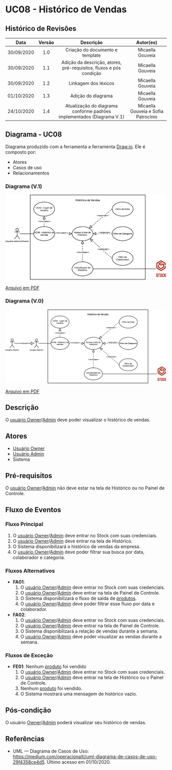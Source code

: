 # UC08 - Histórico de Vendas

## Histórico de Revisões

| Data | Versão | Descrição | Autor(es) |
|:----:|:------:|:---------:|:---------:|
| 30/09/2020 | 1.0 | Criação do documento e template | Micaella Gouveia |
| 30/09/2020 | 1.1 | Adição da descrição, atores, pré-requisitos, fluxos e pós condição | Micaella Gouveia |
| 30/09/2020 | 1.2 | Linkagem dos léxicos | Micaella Gouveia |
| 01/10/2020 | 1.3 | Adição do diagrama | Micaella Gouveia |
| 24/10/2020 | 1.4 | Atualização do diagrama conforme padrões implementados (Diagrama V.1)| Micaella Gouveia e Sofia Patrocínio|

## Diagrama - UC08
Diagrama produzido com a ferramenta a ferramenta [Draw.io](https://app.diagrams.net/). Ele é composto por:
* Atores
* Casos de uso
* Relacionamentos

### Diagrama (V.1)
![caso 8](../../../assets/diagramas/casosUso/v1/caso8V1.png)

<a href="https://unbarqdsw.github.io/2020.1_G12_Stock/assets/pdf/diagramas/casosUso/v1/caso8V1.pdf">Arquivo em PDF</a>

### Diagrama (V.0)
![caso 8](../../../assets/diagramas/casosUso/caso8.png)

<a href="https://unbarqdsw.github.io/2020.1_G12_Stock/assets/pdf/diagramas/casosUso/caso8.pdf">Arquivo em PDF</a>

## Descrição
O [usuário Owner](Modeling/objeto?id=Owner)/[Admin](Modeling/objeto?id=Admin) deve poder visualizar o histórico de vendas.

## Atores
* [Usuário Owner](Modeling/objeto?id=Owner)
* [Usuário Admin](Modeling/objeto?id=Admin)
* Sistema

## Pré-requisitos
O [usuário Owner](Modeling/objeto?id=Owner)/[Admin](Modeling/objeto?id=Admin) não deve estar na tela de Histórico ou no Painel de Controle.

## Fluxo de Eventos
### Fluxo Principal
1. O [usuário Owner](Modeling/objeto?id=Owner)/[Admin](Modeling/objeto?id=Admin) deve entrar no Stock com suas credenciais.
2. O [usuário Owner](Modeling/objeto?id=Owner)/[Admin](Modeling/objeto?id=Admin) deve entrar na tela de Histórico.
3. O Sistema disponibilizará o histórico de vendas da empresa.
4. O [usuário Owner](Modeling/objeto?id=Owner)/[Admin](Modeling/objeto?id=Admin) deve poder filtrar sua busca por data, colaborador e categoria.

### Fluxos Alternativos
* **FA01**:
    1. O [usuário Owner](Modeling/objeto?id=Owner)/[Admin](Modeling/objeto?id=Admin) deve entrar no Stock com suas credenciais.
    2. O [usuário Owner](Modeling/objeto?id=Owner)/[Admin](Modeling/objeto?id=Admin) deve entrar na tela de Painel de Controle.
    3. O Sistema disponibilizará o fluxo de saída de [produtos](Modeling/objeto?id=Produto).
    4. O [usuário Owner](Modeling/objeto?id=Owner)/[Admin](Modeling/objeto?id=Admin) deve poder filtrar esse fluxo por data e colaborador.
* **FA02**:
    1. O [usuário Owner](Modeling/objeto?id=Owner)/[Admin](Modeling/objeto?id=Admin) deve entrar no Stock com suas credenciais.
    2. O [usuário Owner](Modeling/objeto?id=Owner)/[Admin](Modeling/objeto?id=Admin) deve entrar na tela de Painel de Controle.
    3. O Sistema disponibilizará a relação de vendas durante a semana.
    4. O [usuário Owner](Modeling/objeto?id=Owner)/[Admin](Modeling/objeto?id=Admin) deve poder visualizar as vendas durante a semana.

### Fluxos de Exceção
* **FE01**: Nenhum [produto](Modeling/objeto?id=Produto) foi vendido
    1. O [usuário Owner](Modeling/objeto?id=Owner)/[Admin](Modeling/objeto?id=Admin) deve entrar no Stock com suas credenciais.
    2. O [usuário Owner](Modeling/objeto?id=Owner)/[Admin](Modeling/objeto?id=Admin) deve entrar na tela de Histórico ou o Painel de Controle.
    3. Nenhum [produto](Modeling/objeto?id=Produto) foi vendido.
    4. O Sistema mostrará uma mensagem de histórico vazio.

## Pós-condição
O usuário [Owner](Modeling/objeto?id=Owner)/[Admin](Modeling/objeto?id=Admin) poderá visualizar seu histórico de vendas.

## Referências
* UML — Diagrama de Casos de Uso: <https://medium.com/operacionalti/uml-diagrama-de-casos-de-uso-29f4358ce4d5>. Último acesso em 01/10/2020.
